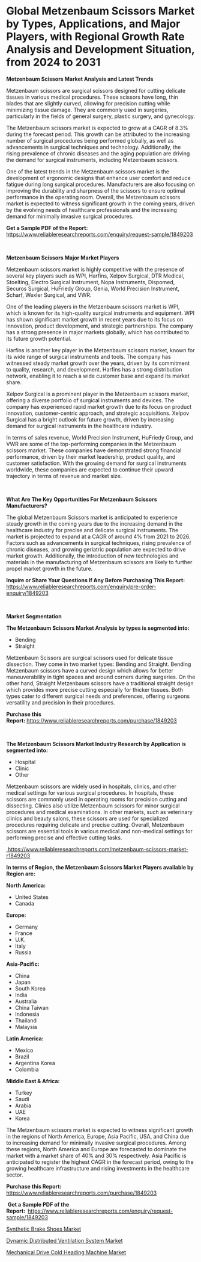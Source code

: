 <p><h1>Global Metzenbaum Scissors Market by Types, Applications, and Major Players, with Regional Growth Rate Analysis and Development Situation, from 2024 to 2031</h1></p><p><strong>Metzenbaum Scissors Market Analysis and Latest Trends</strong></p>
<p><p>Metzenbaum scissors are surgical scissors designed for cutting delicate tissues in various medical procedures. These scissors have long, thin blades that are slightly curved, allowing for precision cutting while minimizing tissue damage. They are commonly used in surgeries, particularly in the fields of general surgery, plastic surgery, and gynecology.</p><p>The Metzenbaum scissors market is expected to grow at a CAGR of 8.3% during the forecast period. This growth can be attributed to the increasing number of surgical procedures being performed globally, as well as advancements in surgical techniques and technology. Additionally, the rising prevalence of chronic diseases and the aging population are driving the demand for surgical instruments, including Metzenbaum scissors.</p><p>One of the latest trends in the Metzenbaum scissors market is the development of ergonomic designs that enhance user comfort and reduce fatigue during long surgical procedures. Manufacturers are also focusing on improving the durability and sharpness of the scissors to ensure optimal performance in the operating room. Overall, the Metzenbaum scissors market is expected to witness significant growth in the coming years, driven by the evolving needs of healthcare professionals and the increasing demand for minimally invasive surgical procedures.</p></p>
<p><strong>Get a Sample PDF of the Report:&nbsp;</strong> <a href="https://www.reliableresearchreports.com/enquiry/request-sample/1849203">https://www.reliableresearchreports.com/enquiry/request-sample/1849203</a></p>
<p>&nbsp;</p>
<p><strong>Metzenbaum Scissors Major Market Players</strong></p>
<p><p>Metzenbaum scissors market is highly competitive with the presence of several key players such as WPI, Harfins, Xelpov Surgical, DTR Medical, Stoelting, Electro Surgical Instrument, Nopa Instruments, Dispomed, Securos Surgical, HuFriedy Group, Genia, World Precision Instrument, Scharf, Wexler Surgical, and VWR.</p><p>One of the leading players in the Metzenbaum scissors market is WPI, which is known for its high-quality surgical instruments and equipment. WPI has shown significant market growth in recent years due to its focus on innovation, product development, and strategic partnerships. The company has a strong presence in major markets globally, which has contributed to its future growth potential.</p><p>Harfins is another key player in the Metzenbaum scissors market, known for its wide range of surgical instruments and tools. The company has witnessed steady market growth over the years, driven by its commitment to quality, research, and development. Harfins has a strong distribution network, enabling it to reach a wide customer base and expand its market share.</p><p>Xelpov Surgical is a prominent player in the Metzenbaum scissors market, offering a diverse portfolio of surgical instruments and devices. The company has experienced rapid market growth due to its focus on product innovation, customer-centric approach, and strategic acquisitions. Xelpov Surgical has a bright outlook for future growth, driven by increasing demand for surgical instruments in the healthcare industry.</p><p>In terms of sales revenue, World Precision Instrument, HuFriedy Group, and VWR are some of the top-performing companies in the Metzenbaum scissors market. These companies have demonstrated strong financial performance, driven by their market leadership, product quality, and customer satisfaction. With the growing demand for surgical instruments worldwide, these companies are expected to continue their upward trajectory in terms of revenue and market size.</p></p>
<p>&nbsp;</p>
<p><strong>What Are The Key Opportunities For Metzenbaum Scissors Manufacturers?</strong></p>
<p><p>The global Metzenbaum Scissors market is anticipated to experience steady growth in the coming years due to the increasing demand in the healthcare industry for precise and delicate surgical instruments. The market is projected to expand at a CAGR of around 4% from 2021 to 2026. Factors such as advancements in surgical techniques, rising prevalence of chronic diseases, and growing geriatric population are expected to drive market growth. Additionally, the introduction of new technologies and materials in the manufacturing of Metzenbaum scissors are likely to further propel market growth in the future.</p></p>
<p><strong>Inquire or Share Your Questions If Any Before Purchasing This Report:</strong> <a href="https://www.reliableresearchreports.com/enquiry/pre-order-enquiry/1849203">https://www.reliableresearchreports.com/enquiry/pre-order-enquiry/1849203</a></p>
<p>&nbsp;</p>
<p><strong>Market Segmentation</strong></p>
<p><strong>The Metzenbaum Scissors Market Analysis by types is segmented into:</strong></p>
<p><ul><li>Bending</li><li>Straight</li></ul></p>
<p><p>Metzenbaum Scissors are surgical scissors used for delicate tissue dissection. They come in two market types: Bending and Straight. Bending Metzenbaum scissors have a curved design which allows for better maneuverability in tight spaces and around corners during surgeries. On the other hand, Straight Metzenbaum scissors have a traditional straight design which provides more precise cutting especially for thicker tissues. Both types cater to different surgical needs and preferences, offering surgeons versatility and precision in their procedures.</p></p>
<p><strong>Purchase this Report:&nbsp;</strong><a href="https://www.reliableresearchreports.com/purchase/1849203">https://www.reliableresearchreports.com/purchase/1849203</a></p>
<p>&nbsp;</p>
<p><strong>The Metzenbaum Scissors Market Industry Research by Application is segmented into:</strong></p>
<p><ul><li>Hospital</li><li>Clinic</li><li>Other</li></ul></p>
<p><p>Metzenbaum scissors are widely used in hospitals, clinics, and other medical settings for various surgical procedures. In hospitals, these scissors are commonly used in operating rooms for precision cutting and dissecting. Clinics also utilize Metzenbaum scissors for minor surgical procedures and medical examinations. In other markets, such as veterinary clinics and beauty salons, these scissors are used for specialized procedures requiring delicate and precise cutting. Overall, Metzenbaum scissors are essential tools in various medical and non-medical settings for performing precise and effective cutting tasks.</p></p>
<p><a href="https://www.reliableresearchreports.com/metzenbaum-scissors-market-r1849203">&nbsp;https://www.reliableresearchreports.com/metzenbaum-scissors-market-r1849203</a></p>
<p><strong>In terms of Region, the Metzenbaum Scissors Market Players available by Region are:</strong></p>
<p>
    <p> <strong> North America: </strong>
        <ul>
            <li>United States</li>
            <li>Canada</li>
        </ul>
        </p> 
    <p> <strong> Europe: </strong>
        <ul>
            <li>Germany</li>
            <li>France</li>
            <li>U.K.</li>
            <li>Italy</li>
            <li>Russia</li>
        </ul>
        </p> 
    <p> <strong> Asia-Pacific: </strong>
        <ul>
            <li>China</li>
            <li>Japan</li>
            <li>South Korea</li>
            <li>India</li>
            <li>Australia</li>
            <li>China Taiwan</li>
            <li>Indonesia</li>
            <li>Thailand</li>
            <li>Malaysia</li>
        </ul>
        </p> 
    <p> <strong> Latin America: </strong>
        <ul>
            <li>Mexico</li>
            <li>Brazil</li>
            <li>Argentina Korea</li>
            <li>Colombia</li>
        </ul>
        </p> 
    <p> <strong> Middle East & Africa: </strong>
        <ul>
            <li>Turkey</li>
            <li>Saudi</li>
            <li>Arabia</li>
            <li>UAE</li>
            <li>Korea</li>
        </ul>
    </p>
    </p>
<p><p>The Metzenbaum scissors market is expected to witness significant growth in the regions of North America, Europe, Asia Pacific, USA, and China due to increasing demand for minimally invasive surgical procedures. Among these regions, North America and Europe are forecasted to dominate the market with a market share of 40% and 30% respectively. Asia Pacific is anticipated to register the highest CAGR in the forecast period, owing to the growing healthcare infrastructure and rising investments in the healthcare sector.</p></p>
<p><strong>Purchase this Report: </strong><a href="https://www.reliableresearchreports.com/purchase/1849203">https://www.reliableresearchreports.com/purchase/1849203</a></p>
<p>&nbsp;<strong>Get a Sample PDF of the Report:&nbsp;&nbsp;</strong><a href="https://www.reliableresearchreports.com/enquiry/request-sample/1849203">https://www.reliableresearchreports.com/enquiry/request-sample/1849203</a></p>
<p><strong></strong></p>
<p><p><a href="https://github.com/castoriffic/Market-Research-Report-List-5/blob/main/synthetic-brake-shoes-market.md">Synthetic Brake Shoes Market</a></p><p><a href="https://github.com/yoshih12/Market-Research-Report-List-4/blob/main/dynamic-distributed-ventilation-system-market.md">Dynamic Distributed Ventilation System Market</a></p><p><a href="https://github.com/jerrycopelandthomaswsqd8q/Market-Research-Report-List-3/blob/main/mechanical-drive-cold-heading-machine-market.md">Mechanical Drive Cold Heading Machine Market</a></p></p>